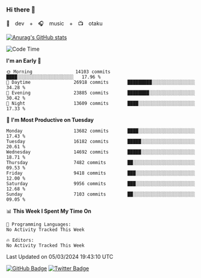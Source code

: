 ### Hi there 👋

🚀　dev　+　🎧　music　+　📺　otaku


[![Anurag's GitHub stats](https://github-readme-stats.vercel.app/api?username=koheitasaka&count_private=true&show_icons=true&theme=monokai)](https://github.com/koheitasaka/github-readme-stats)

<!--START_SECTION:waka-->
![Code Time](http://img.shields.io/badge/Code%20Time-1%2C161%20hrs%2023%20mins-blue)

**I'm an Early 🐤** 

```text
🌞 Morning                14103 commits       ████░░░░░░░░░░░░░░░░░░░░░   17.96 % 
🌆 Daytime                26918 commits       █████████░░░░░░░░░░░░░░░░   34.28 % 
🌃 Evening                23885 commits       ████████░░░░░░░░░░░░░░░░░   30.42 % 
🌙 Night                  13609 commits       ████░░░░░░░░░░░░░░░░░░░░░   17.33 % 
```
📅 **I'm Most Productive on Tuesday** 

```text
Monday                   13682 commits       ████░░░░░░░░░░░░░░░░░░░░░   17.43 % 
Tuesday                  16182 commits       █████░░░░░░░░░░░░░░░░░░░░   20.61 % 
Wednesday                14692 commits       █████░░░░░░░░░░░░░░░░░░░░   18.71 % 
Thursday                 7482 commits        ██░░░░░░░░░░░░░░░░░░░░░░░   09.53 % 
Friday                   9418 commits        ███░░░░░░░░░░░░░░░░░░░░░░   12.00 % 
Saturday                 9956 commits        ███░░░░░░░░░░░░░░░░░░░░░░   12.68 % 
Sunday                   7103 commits        ██░░░░░░░░░░░░░░░░░░░░░░░   09.05 % 
```


📊 **This Week I Spent My Time On** 

```text
💬 Programming Languages: 
No Activity Tracked This Week

🔥 Editors: 
No Activity Tracked This Week
```


 Last Updated on 05/03/2024 19:43:10 UTC
<!--END_SECTION:waka-->

[![GitHub Badge](https://img.shields.io/badge/GitHub-100000?style=for-the-badge&logo=github&logoColor=white)](https://github.com/koheitasaka)
[![Twitter Badge](https://img.shields.io/badge/Twitter-1DA1F2?style=for-the-badge&logo=twitter&logoColor=white)](https://twitter.com/sleep_asleep_)
